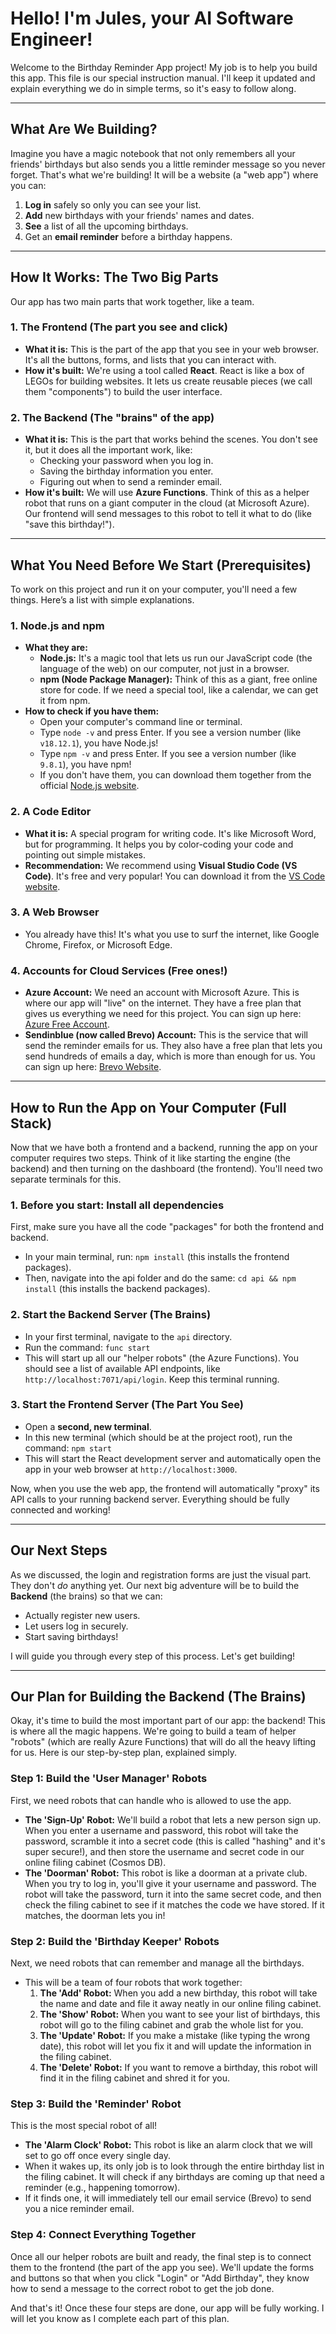 # Hello! I'm Jules, your AI Software Engineer!

Welcome to the Birthday Reminder App project! My job is to help you build this app. This file is our special instruction manual. I'll keep it updated and explain everything we do in simple terms, so it's easy to follow along.

---

## What Are We Building?

Imagine you have a magic notebook that not only remembers all your friends' birthdays but also sends you a little reminder message so you never forget. That's what we're building! It will be a website (a "web app") where you can:
1.  **Log in** safely so only you can see your list.
2.  **Add** new birthdays with your friends' names and dates.
3.  **See** a list of all the upcoming birthdays.
4.  Get an **email reminder** before a birthday happens.

---

## How It Works: The Two Big Parts

Our app has two main parts that work together, like a team.

### 1. The Frontend (The part you see and click)
*   **What it is:** This is the part of the app that you see in your web browser. It's all the buttons, forms, and lists that you can interact with.
*   **How it's built:** We're using a tool called **React**. React is like a box of LEGOs for building websites. It lets us create reusable pieces (we call them "components") to build the user interface.

### 2. The Backend (The "brains" of the app)
*   **What it is:** This is the part that works behind the scenes. You don't see it, but it does all the important work, like:
    *   Checking your password when you log in.
    *   Saving the birthday information you enter.
    *   Figuring out when to send a reminder email.
*   **How it's built:** We will use **Azure Functions**. Think of this as a helper robot that runs on a giant computer in the cloud (at Microsoft Azure). Our frontend will send messages to this robot to tell it what to do (like "save this birthday!").

---

## What You Need Before We Start (Prerequisites)

To work on this project and run it on your computer, you'll need a few things. Here’s a list with simple explanations.

### 1. Node.js and npm
*   **What they are:**
    *   **Node.js:** It's a magic tool that lets us run our JavaScript code (the language of the web) on our computer, not just in a browser.
    *   **npm (Node Package Manager):** Think of this as a giant, free online store for code. If we need a special tool, like a calendar, we can get it from npm.
*   **How to check if you have them:**
    *   Open your computer's command line or terminal.
    *   Type `node -v` and press Enter. If you see a version number (like `v18.12.1`), you have Node.js!
    *   Type `npm -v` and press Enter. If you see a version number (like `9.8.1`), you have npm!
    *   If you don't have them, you can download them together from the official [Node.js website](https://nodejs.org/).

### 2. A Code Editor
*   **What it is:** A special program for writing code. It's like Microsoft Word, but for programming. It helps you by color-coding your code and pointing out simple mistakes.
*   **Recommendation:** We recommend using **Visual Studio Code (VS Code)**. It's free and very popular! You can download it from the [VS Code website](https://code.visualstudio.com/).

### 3. A Web Browser
*   You already have this! It's what you use to surf the internet, like Google Chrome, Firefox, or Microsoft Edge.

### 4. Accounts for Cloud Services (Free ones!)
*   **Azure Account:** We need an account with Microsoft Azure. This is where our app will "live" on the internet. They have a free plan that gives us everything we need for this project. You can sign up here: [Azure Free Account](https://azure.microsoft.com/en-us/free/).
*   **Sendinblue (now called Brevo) Account:** This is the service that will send the reminder emails for us. They also have a free plan that lets you send hundreds of emails a day, which is more than enough for us. You can sign up here: [Brevo Website](https://www.brevo.com/).

---

## How to Run the App on Your Computer (Full Stack)

Now that we have both a frontend and a backend, running the app on your computer requires two steps. Think of it like starting the engine (the backend) and then turning on the dashboard (the frontend). You'll need two separate terminals for this.

### 1. Before you start: Install all dependencies
First, make sure you have all the code "packages" for both the frontend and backend.
*   In your main terminal, run: `npm install` (this installs the frontend packages).
*   Then, navigate into the api folder and do the same: `cd api && npm install` (this installs the backend packages).

### 2. Start the Backend Server (The Brains)
*   In your first terminal, navigate to the `api` directory.
*   Run the command: `func start`
*   This will start up all our "helper robots" (the Azure Functions). You should see a list of available API endpoints, like `http://localhost:7071/api/login`. Keep this terminal running.

### 3. Start the Frontend Server (The Part You See)
*   Open a **second, new terminal**.
*   In this new terminal (which should be at the project root), run the command: `npm start`
*   This will start the React development server and automatically open the app in your web browser at `http://localhost:3000`.

Now, when you use the web app, the frontend will automatically "proxy" its API calls to your running backend server. Everything should be fully connected and working!

---

## Our Next Steps

As we discussed, the login and registration forms are just the visual part. They don't *do* anything yet. Our next big adventure will be to build the **Backend** (the brains) so that we can:
*   Actually register new users.
*   Let users log in securely.
*   Start saving birthdays!

I will guide you through every step of this process. Let's get building!

---

## Our Plan for Building the Backend (The Brains)

Okay, it's time to build the most important part of our app: the backend! This is where all the magic happens. We're going to build a team of helper "robots" (which are really Azure Functions) that will do all the heavy lifting for us. Here is our step-by-step plan, explained simply.

### Step 1: Build the 'User Manager' Robots
First, we need robots that can handle who is allowed to use the app.

*   **The 'Sign-Up' Robot:** We'll build a robot that lets a new person sign up. When you enter a username and password, this robot will take the password, scramble it into a secret code (this is called "hashing" and it's super secure!), and then store the username and secret code in our online filing cabinet (Cosmos DB).
*   **The 'Doorman' Robot:** This robot is like a doorman at a private club. When you try to log in, you'll give it your username and password. The robot will take the password, turn it into the same secret code, and then check the filing cabinet to see if it matches the code we have stored. If it matches, the doorman lets you in!

### Step 2: Build the 'Birthday Keeper' Robots
Next, we need robots that can remember and manage all the birthdays.

*   This will be a team of four robots that work together:
    1.  **The 'Add' Robot:** When you add a new birthday, this robot will take the name and date and file it away neatly in our online filing cabinet.
    2.  **The 'Show' Robot:** When you want to see your list of birthdays, this robot will go to the filing cabinet and grab the whole list for you.
    3.  **The 'Update' Robot:** If you make a mistake (like typing the wrong date), this robot will let you fix it and will update the information in the filing cabinet.
    4.  **The 'Delete' Robot:** If you want to remove a birthday, this robot will find it in the filing cabinet and shred it for you.

### Step 3: Build the 'Reminder' Robot
This is the most special robot of all!

*   **The 'Alarm Clock' Robot:** This robot is like an alarm clock that we will set to go off once every single day.
*   When it wakes up, its only job is to look through the entire birthday list in the filing cabinet. It will check if any birthdays are coming up that need a reminder (e.g., happening tomorrow).
*   If it finds one, it will immediately tell our email service (Brevo) to send you a nice reminder email.

### Step 4: Connect Everything Together
Once all our helper robots are built and ready, the final step is to connect them to the frontend (the part of the app you see). We'll update the forms and buttons so that when you click "Login" or "Add Birthday", they know how to send a message to the correct robot to get the job done.

And that's it! Once these four steps are done, our app will be fully working. I will let you know as I complete each part of this plan.
